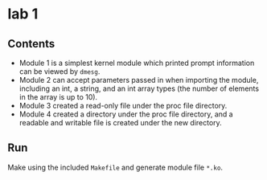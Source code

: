 # lab 1

## Contents
* Module 1 is a simplest kernel module which printed prompt information can be viewed by `dmesg`.
* Module 2 can accept parameters passed in when importing the module, including an int, a string, and an int array types (the number of elements in the array is up to 10).
* Module 3 created a read-only file under the proc file directory.
* Module 4 created a directory under the proc file directory, and a readable and writable file is created under the new directory.
## Run
Make using the included `Makefile` and generate module file `*.ko`.


